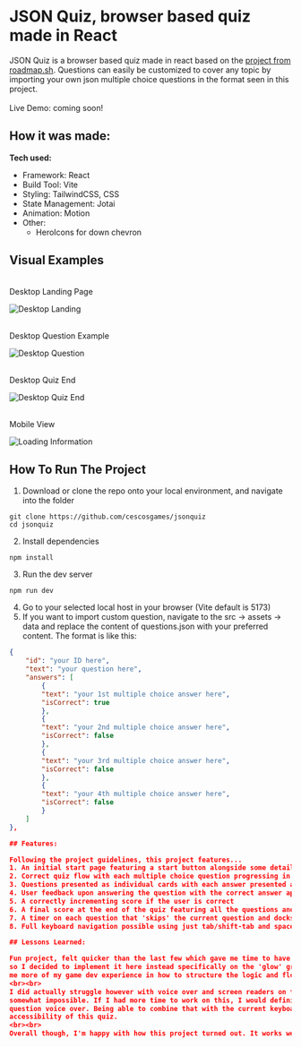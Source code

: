 # JSON Quiz, browser based quiz made in React

JSON Quiz is a browser based quiz made in react based on the [project from roadmap.sh](https://roadmap.sh/projects/quiz-app). Questions can easily be customized to cover any
topic by importing your own json multiple choice questions in the format seen in this project.
<br>
<br>
Live Demo: coming soon!

## How it was made:

**Tech used:** 
- Framework: React
- Build Tool: Vite
- Styling: TailwindCSS, CSS
- State Management: Jotai
- Animation: Motion
- Other: 
  - HeroIcons for down chevron

## Visual Examples
<br> Desktop Landing Page <br>

![Desktop Landing](public/images/desktoplanding.png)

<br> Desktop Question Example <br>

![Desktop Question](public/images/desktopquiz.png)

<br> Desktop Quiz End <br>

![Desktop Quiz End](public/images/desktopquizend.png)

<br> Mobile View <br>

![Loading Information](public/images/mobilequiz.png)

## How To Run The Project

1. Download or clone the repo onto your local environment, and navigate into the folder
```
git clone https://github.com/cescosgames/jsonquiz
cd jsonquiz
```
2. Install dependencies
```
npm install
```
3. Run the dev server
```
npm run dev
```
4. Go to your selected local host in your browser (Vite default is 5173)
5. If you want to import custom question, navigate to the src -> assets -> data and replace the content of questions.json with your preferred content. The format is like this:
```json
{
    "id": "your ID here",
    "text": "your question here",
    "answers": [
        {
        "text": "your 1st multiple choice answer here",
        "isCorrect": true
        },
        {
        "text": "your 2nd multiple choice answer here",
        "isCorrect": false
        },
        {
        "text": "your 3rd multiple choice answer here",
        "isCorrect": false
        },
        {
        "text": "your 4th multiple choice answer here",
        "isCorrect": false
        }
    ]
},

## Features:

Following the project guidelines, this project features...
1. An initial start page featuring a start button alongside some details about the quiz
2. Correct quiz flow with each multiple choice question progressing in order from first to last
3. Questions presented as individual cards with each answer presented as a button on the card
4. User feedback upon answering the question with the correct answer appearing teal, the incorrect red.
5. A correctly incrementing score if the user is correct
6. A final score at the end of the quiz featuring all the questions and correct responses
7. A timer on each question that 'skips' the current question and docks a point on timeout. 
8. Full keyboard navigation possible using just tab/shift-tab and space/enter 

## Lessons Learned:

Fun project, felt quicker than the last few which gave me time to have fun with animations and design. In the weather app, I didn't end up using Framer as recommended
so I decided to implement it here instead specifically on the 'glow' gradient background where we use Framer to animate between an array of our color palette. This reminded
me more of my game dev experience in how to structure the logic and flow.
<br><br>
I did actually struggle however with voice over and screen readers on this project. The nature of this project, being a quick quiz, made the implementation of voice over feel
somewhat impossible. If I had more time to work on this, I would definitely make an accessible version for screen readers that would feature increased timer length and clear
question voice over. Being able to combine that with the current keyboard navigation (which could be improved with auto-focus on question answer/skip) would greatly improve the
accessibility of this quiz. 
<br><br>
Overall though, I'm happy with how this project turned out. It works well in mobile and desktop and feels like it accomplishes the task at hand in a simple and understandable way.
